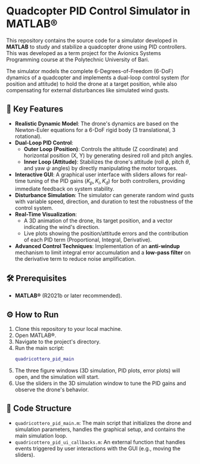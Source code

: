 # Quadcopter PID Control Simulator in MATLAB®

This repository contains the source code for a simulator developed in **MATLAB** to study and stabilize a quadcopter drone using PID controllers. This was developed as a term project for the Avionics Systems Programming course at the Polytechnic University of Bari.

The simulator models the complete 6-Degrees-of-Freedom (6-DoF) dynamics of a quadcopter and implements a dual-loop control system (for position and attitude) to hold the drone at a target position, while also compensating for external disturbances like simulated wind gusts.

## 🚀 Key Features

- **Realistic Dynamic Model**: The drone's dynamics are based on the Newton-Euler equations for a 6-DoF rigid body (3 translational, 3 rotational).
- **Dual-Loop PID Control**:
    - **Outer Loop (Position)**: Controls the altitude (Z coordinate) and horizontal position (X, Y) by generating desired roll and pitch angles.
    - **Inner Loop (Attitude)**: Stabilizes the drone's attitude (roll $\phi$, pitch $\theta$, and yaw $\psi$ angles) by directly manipulating the motor torques.
- **Interactive GUI**: A graphical user interface with sliders allows for real-time tuning of the PID gains ($K_p, K_i, K_d$) for both controllers, providing immediate feedback on system stability.
- **Disturbance Simulation**: The simulator can generate random wind gusts with variable speed, direction, and duration to test the robustness of the control system.
- **Real-Time Visualization**:
    - A 3D animation of the drone, its target position, and a vector indicating the wind's direction.
    - Live plots showing the position/attitude errors and the contribution of each PID term (Proportional, Integral, Derivative).
- **Advanced Control Techniques**: Implementation of an **anti-windup** mechanism to limit integral error accumulation and a **low-pass filter** on the derivative term to reduce noise amplification.

## 🛠️ Prerequisites

- **MATLAB®** (R2021b or later recommended).

## ⚙️ How to Run

1.  Clone this repository to your local machine.
2.  Open MATLAB®.
3.  Navigate to the project's directory.
4.  Run the main script:
    ```matlab
    quadricottero_pid_main
    ```
5.  The three figure windows (3D simulation, PID plots, error plots) will open, and the simulation will start.
6.  Use the sliders in the 3D simulation window to tune the PID gains and observe the drone's behavior.

## 📂 Code Structure

- `quadricottero_pid_main.m`: The main script that initializes the drone and simulation parameters, handles the graphical setup, and contains the main simulation loop.
- `quadricottero_pid_ui_callbacks.m`: An external function that handles events triggered by user interactions with the GUI (e.g., moving the sliders).
